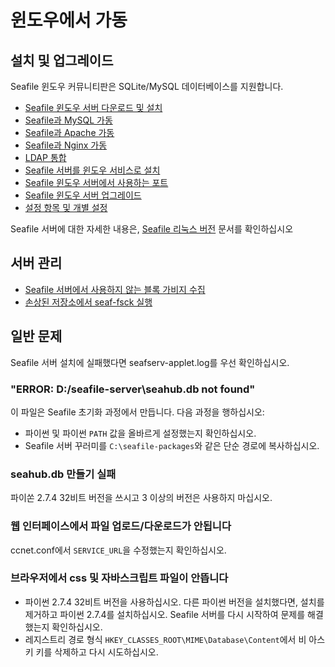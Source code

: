 # 윈도우에서 가동

## 설치 및 업그레이드

Seafile 윈도우 커뮤니티판은 SQLite/MySQL 데이터베이스를 지원합니다.

- [Seafile 윈도우 서버 다운로드 및 설치](download_and_setup_seafile_windows_server.md)
- [Seafile과 MySQL 가동](deploy_with_mysql.md)
- [Seafile과 Apache 가동](deploy_with_apache.md)
- [Seafile과 Nginx 가동](deploy_with_nginx.md)
- [LDAP 통합](../deploy/using_ldap.md)
- [Seafile 서버를 윈도우 서비스로 설치](install_seafile_server_as_a_windows_service.md)
- [Seafile 윈도우 서버에서 사용하는 포트](ports_used_by_seafile_windows_server.md)
- [Seafile 윈도우 서버 업그레이드](upgrading_seafile_windows_server.md)
- [설정 항목 및 개별 설정](../config/README.md)

Seafile 서버에 대한 자세한 내용은, [Seafile 리눅스 버전](../deploy/README.md) 문서를 확인하십시오

## 서버 관리

- [Seafile 서버에서 사용하지 않는 블록 가비지 수집](windows_gc.md)
- [손상된 저장소에서 seaf-fsck 실행](windows_fsck.md)

## 일반 문제

Seafile 서버 설치에 실패했다면 seafserv-applet.log를 우선 확인하십시오.
### "ERROR: D:/seafile-server\seahub.db not found"

이 파일은 Seafile 초기화 과정에서 만듭니다. 다음 과정을 행하십시오:

- 파이썬 및 파이썬 ``PATH`` 값을 올바르게 설정했는지 확인하십시오.
- Seafile 서버 꾸러미를 ``C:\seafile-packages``와 같은 단순 경로에 복사하십시오.

### seahub.db 만들기 실패

파이쏜 2.7.4 32비트 버전을 쓰시고 3 이상의 버전은 사용하지 마십시오.
### 웹 인터페이스에서 파일 업로드/다운로드가 안됩니다

ccnet.conf에서 ``SERVICE_URL``을 수정했는지 확인하십시오.

### 브라우저에서 css 및 자바스크립트 파일이 안뜹니다

- 파이썬 2.7.4 32비트 버전을 사용하십시오. 다른 파이썬 버전을 설치했다면, 설치를 제거하고 파이썬 2.7.4를 설치하십시오. Seafile 서버를 다시 시작하여 문제를 해결했는지 확인하십시오.
- 레지스트리 경로 형식 ``HKEY_CLASSES_ROOT\MIME\Database\Content``에서 비 아스키 키를 삭제하고 다시 시도하십시오.

